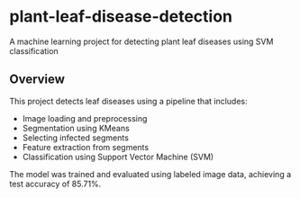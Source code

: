 # plant-leaf-disease-detection
A machine learning project for detecting plant leaf diseases using SVM classification

## Overview

This project detects leaf diseases using a pipeline that includes:

- Image loading and preprocessing
- Segmentation using KMeans
- Selecting infected segments
- Feature extraction from segments
- Classification using Support Vector Machine (SVM)

The model was trained and evaluated using labeled image data, achieving a test accuracy of 85.71%.
